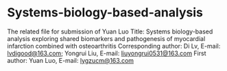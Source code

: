 # Systems-biology-based-analysis
The related file for submission of Yuan Luo
Title:  Systems biology-based analysis exploring shared biomarkers and pathogenesis of myocardial infarction combined with osteoarthritis
Corresponding author: Di Lv, E-mail: lvdigood@163.com; Yongrui Liu, E-mail: liuyongrui0531@163.com
First author: Yuan Luo, E-mail: lygzucm@163.com
